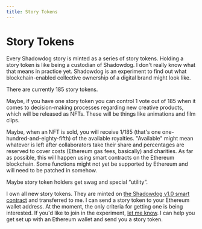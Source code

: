 ```yaml
---
title: Story Tokens
---
```


# Story Tokens

Every Shadowdog story is minted as a series of story tokens. Holding a story token is like being a custodian of Shadowdog. I don't really know what that means in practice yet. Shadowdog is an experiment to find out what blockchain-enabled collective ownership of a digital brand might look like.

There are currently 185 story tokens.

Maybe, if you have one story token you can control 1 vote out of 185 when it comes to decision-making processes regarding new creative products, which will be released as NFTs. These will be things like animations and film clips.

Maybe, when an NFT is sold, you will receive 1/185 (that's one one-hundred-and-eighty-fifth) of the available royalties. "Available" might mean whatever is left after collaborators take their share and percentages are reserved to cover costs (Ethereum gas fees, basically) and charities. As far as possible, this will happen using smart contracts on the Ethereum blockchain. Some functions might not yet be supported by Ethereum and will need to be patched in somehow.

Maybe story token holders get swag and special “utility”.

I own all new story tokens. They are minted on [the Shadowdog v1.0 smart contract](https://etherscan.io/address/0x12fe6025acb2f2e42a5852b8495a6f70daa47443) and transferred to me. I can send a story token to your Ethereum wallet address. At the moment, the only criteria for getting one is being interested. If you'd like to join in the experiment, [let me know](https://discord.gg/EzDTZUQq8T). I can help you get set up with an Ethereum wallet and send you a story token.
